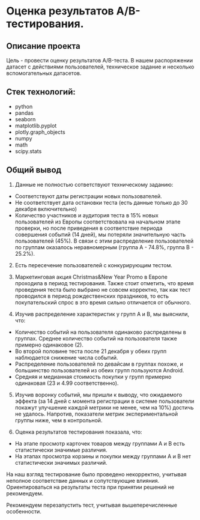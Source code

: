 # Оценка результатов А/B-тестирования.

## Описание проекта
Цель - провести оценку результатов A/B-теста. В нашем распоряжении датасет с действиями пользователей, техническое задание и несколько вспомогательных датасетов.

## Стек технологий:
* python
* pandas
* seaborn
* matplotlib.pyplot
* plotly.graph_objects
* numpy
* math
* scipy.stats


## Общий вывод
1. Данные не полностью сответствуют техническому заданию:

* Соответствуют даты регистрации новых пользователей.
* Не соответствует дата остановки теста (есть данные только до 30 декабря включительно)
* Количество участников и аудитория теста в 15% новых пользователей из Европы соответствовала на начальном этапе проверки, но после приведения в соответствие периода совершения событий (14 дней), мы потеряли значительную часть пользователей (45%). В связи с этим распределение пользователей по группам оказалось неравномерным (группа А - 74.8%, группа В - 25.2%).

2. Есть пересечение пользователей с конкурирующим тестом.

3. Маркетинговая акция Christmas&New Year Promo в Европе проходила в период тестирования. Также стоит отметить, что время проведения теста было выбрано не совсем корректно, так как тест проводился в период рождественских праздников, то есть покупательский спрос в это время сильно отличается от обычного.

4. Изучив распределение характеристик у групп А и В, мы выяснили, что:

* Количество событий на пользователя одинаково распределены в группах. Среднее количество событий на пользователя также примерно одинаковое (2).
* Во второй половине теста после 21 декабря у обеих групп наблюдается снижение числа событий.
* Распределение пользователей по девайсам в группах похоже, и большинство пользователей из обеих групп пользуются Android.
* Средняя и медианная стоимость покупки у групп примерно одинаковая (23 и 4.99 соответственно).

5. Изучив воронку событий, мы пришли к выводу, что ожидаемого эффекта (за 14 дней с момента регистрации в системе пользователи покажут улучшение каждой метрики не менее, чем на 10%) достичь не удалось. Напротив, показатели метрик экспериментальной группы ниже, чем в контрольной.

6. Оценка результатов тестирования показала, что:

* На этапе просмотр карточек товаров между группами А и В есть статистически значимые различия.
* На этапах просмотра корзины и покупки между группами А и В нет статистически значимых различий.

На наш взгляд тестирование было проведено некорректно, учитывая неполное соответствие данных и сопутствующие влияния. Ориентироваться на результаты теста при принятии решений не рекомендуем.

Рекомендуем перезапустить тест, учитывая вышеперечисленные особенности.